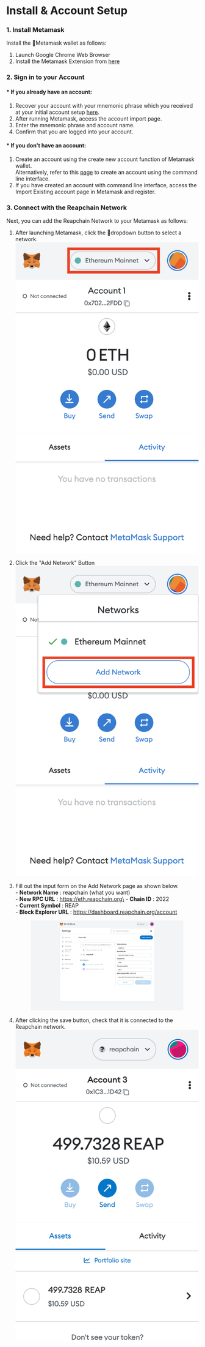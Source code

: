 # Install & Account Setup

### 1. Install Metamask

Install the Metamask wallet as follows:

1. Launch Google Chrome Web Browser
2. Install the Metamask Extension from [here](https://chrome.google.com/webstore/detail/metamask/nkbihfbeogaeaoehlefnkodbefgpgknn)

### 2. Sign in to your Account

#### \* If you already have an account:

1. Recover your account with your mnemonic phrase which you received at your initial account setup [here](../../user-guides/account.md#creating-an-account).
2. After running Metamask, access the account import page.
3. Enter the mnemonic phrase and account name.
4. Confirm that you are logged into your account.

#### \* If you don't have an account:

1. Create an account using the create new account function of Metamask wallet.\
   Alternatively, refer to this [page](../../user-guides/account.md) to create an account using the command line interface.
2. If you have created an account with command line interface, access the Import Existing account page in Metamask and register.

### 3. Connect with the Reapchain Network

Next, you can add the Reapchain Network to your Metamask as follows:

1. After launching Metamask, click the dropdown button to select a network.\
   ![](<../../.gitbook/assets/image (21).png>)
2. Click the "Add Network" Button\
   ![](<../../.gitbook/assets/image (15).png>)
3.  Fill out the input form on the Add Network page as shown below.\
    \- **Network Name** : reapchain (what you want)\
    \- **New RPC URL** : https://eth.reapchain.org\
    \- **Chain ID** : 2022\
    \- **Current Symbol** : REAP\
    \- **Block Explorer URL** : https://dashboard.reapchain.org/account



    <figure><img src="../../.gitbook/assets/image (16).png" alt=""><figcaption></figcaption></figure>
4. After clicking the save button, check that it is connected to the Reapchain network.![](<../../.gitbook/assets/image (5).png>)
